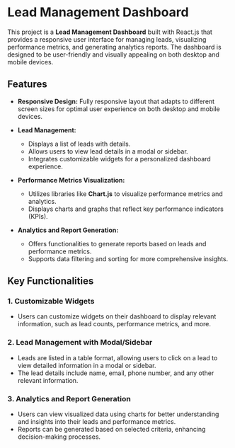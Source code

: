 # Lead Management Dashboard

This project is a **Lead Management Dashboard** built with React.js that provides a responsive user interface for managing leads, visualizing performance metrics, and generating analytics reports. The dashboard is designed to be user-friendly and visually appealing on both desktop and mobile devices.

## Features

- **Responsive Design:** Fully responsive layout that adapts to different screen sizes for optimal user experience on both desktop and mobile devices.
  
- **Lead Management:**
  - Displays a list of leads with details.
  - Allows users to view lead details in a modal or sidebar.
  - Integrates customizable widgets for a personalized dashboard experience.

- **Performance Metrics Visualization:**
  - Utilizes libraries like **Chart.js** to visualize performance metrics and analytics.
  - Displays charts and graphs that reflect key performance indicators (KPIs).

- **Analytics and Report Generation:**
  - Offers functionalities to generate reports based on leads and performance metrics.
  - Supports data filtering and sorting for more comprehensive insights.

## Key Functionalities

### 1. Customizable Widgets
- Users can customize widgets on their dashboard to display relevant information, such as lead counts, performance metrics, and more.

### 2. Lead Management with Modal/Sidebar
- Leads are listed in a table format, allowing users to click on a lead to view detailed information in a modal or sidebar.
- The lead details include name, email, phone number, and any other relevant information.

### 3. Analytics and Report Generation
- Users can view visualized data using charts for better understanding and insights into their leads and performance metrics.
- Reports can be generated based on selected criteria, enhancing decision-making processes.


